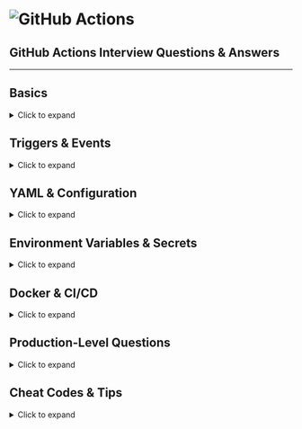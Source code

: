 # ![GitHub Actions](https://img.shields.io/badge/GitHub-Actions-blue?style=for-the-badge)
##  GitHub Actions Interview Questions & Answers

---

##  Basics
<details>
<summary>Click to expand</summary>

**Q1:** What is GitHub Actions and why is it used?  
**A1:** GitHub Actions is a CI/CD and automation tool built into GitHub that allows developers to automate workflows for building, testing, and deploying applications whenever code changes. It removes the need for separate CI/CD tools.  

**Q2:** What are the main components of GitHub Actions?  
**A2:** Workflow, Job, Step, Action, Runner.  

**Q3:** What is a workflow file, and where is it located?  
**A3:** A YAML file defining the automation process. It is stored inside `.github/workflows/`.  

**Q4:** What is the difference between a job and a step?  
**A4:** A job is a set of steps run on a runner. A step is an individual task within a job.  

**Q5:** What is a runner?  
**A5:** A virtual machine (GitHub-hosted or self-hosted) where jobs are executed.  

**Q6:** What is a self-hosted runner?  
**A6:** A runner installed and managed by the user on their own machine, providing control over environment, OS, and resources.  

**Q7:** How do you manually trigger a workflow?  
**A7:** Use `workflow_dispatch` in the workflow YAML file and trigger it via the GitHub UI.  

**Q8:** How do you define a simple CI workflow?  
**A8:**  
```yaml
name: CI Pipeline
on: [push]
jobs:
  build:
    runs-on: ubuntu-latest
    steps:
      - uses: actions/checkout@v3
      - name: Build
        run: echo "Build step"
```
</details>

## Triggers & Events
<details> <summary>Click to expand</summary>

**Q1:** What are triggers in GitHub Actions?  
**A1:** Events that initiate workflows, defined by the on: keyword in YAML.

**Q2:** Difference between push and pull_request?  
A2: push triggers workflows when code is pushed; pull_request triggers on PR creation or update.

**Q3:** How do you schedule workflows?  
**A3:** Using schedule with a cron expression:

```
on:
  schedule:
    - cron: "0 0 * * *"
```

**Q4:** What is workflow_dispatch?  
**A4:** A trigger to manually run workflows via GitHub UI or API.

**Q5:** How do you trigger workflows only on specific branches?  
**A5:**
``` 
on:
  push:
    branches:
      - main
```

**Q6:** How can you trigger a workflow from another workflow?  
**A6:** Using the workflow_run event or GitHub API.  

</details>

## YAML & Configuration
<details> <summary>Click to expand</summary>

**Q1:** What does runs-on mean?  
**A1:** Specifies the OS runner (e.g., ubuntu-latest).

**Q2:** Difference between run and uses?  
**A2:** run executes shell commands, uses runs prebuilt actions.

**Q3:** How do you pass parameters to an action?  
**A3:** Using the with: keyword in YAML.

**Q4:** How do you conditionally run steps?  
**A4:** Using if: expressions. Example:  

```
if: github.ref == 'refs/heads/main'
```
**Q5:** What is needs: used for?  
**A5:** Specifies job dependencies so jobs run sequentially.  

</details>

## Environment Variables & Secrets
<details> <summary>Click to expand</summary>

**Q1:** How do you define environment variables?  
**A1:**
```
env:
  ENV_VAR: value
```
**Q2:** How to use GitHub Secrets?  
**A2:** Store in repo settings and access via:  

```
${{ secrets.SECRET_NAME }}
```

**Q3:** Difference between env: and secrets:?  
**A3:** env: stores environment variables; secrets: stores encrypted credentials.

**Q4:** How do you mask secrets in logs?  
**A4:** GitHub automatically masks secrets in logs.

</details>

## Docker & CI/CD
<details> <summary>Click to expand</summary>

**Q1:** How do you build Docker images in GitHub Actions?  
**A1:**

```
- run: docker build -t myapp:latest .
```
**Q2:** How do you push Docker images to DockerHub?  
**A2:** Authenticate using secrets and run:
```
- run: docker push myapp:latest
```
**Q3:** How to store Docker credentials?  
**A3:** Use GitHub Secrets (DOCKER_USERNAME, DOCKER_PASSWORD).

**Q4:** How do you tag Docker images?  
**A4:** Use semantic versioning or commit SHA:
```
docker tag myapp:latest myapp:v1.0.0
```
</details>

## Production-Level Questions
<details> <summary>Click to expand</summary>

**Q1:** How do you handle secrets across multiple environments?  
**A1:** Use environment-specific secrets in GitHub environments.

**Q2:** How do you optimize long-running workflows?  
**A2:** Use caching (actions/cache@v3), matrix builds, and selective triggers.

**Q3:** How do you trigger dependent workflows?  
**A3:** Using workflow_run events or reusable workflows.

**Q4:** How do you rollback deployments?  
**A4:** Keep previous Docker images and redeploy them or use Git tags for rollback.

**Q5:** How do you manage concurrent jobs?  
**A5:** Use concurrency in YAML:
```
concurrency:
  group: deploy-${{ github.ref }}
  cancel-in-progress: true
```

**Q6:** How do you handle failed workflow runs?  
**A6:** Use notifications, logs, and optionally rerun failed jobs or roll back changes.

**Q7:** How do you integrate GitHub Actions with Kubernetes?  
A7: Use kubectl commands in a workflow with kubeconfig stored in secrets.

**Q8:** How do you version workflows across multiple repositories?  
**A8:** Use reusable workflows stored in a shared repo and call them using uses:.

**Q9:** How do you secure workflows in production?  
A9: Use branch protection rules, required reviews, and environment approvals.

**Q10:** How do you monitor workflow performance in production?  
**A10:** Use GitHub Actions logs, build time tracking, and third-party integrations like Datadog or Prometheus.

</details>

## Cheat Codes & Tips
<details> <summary>Click to expand</summary>

- Re-run a workflow: Click “Re-run jobs” in GitHub Actions UI.

- Debug workflows: Add ACTIONS_STEP_DEBUG=true in secrets.

- Manual trigger: Use workflow_dispatch.

- Skip workflow: Add [skip ci] in commit message.

- Conditional jobs:
```
if: github.ref == 'refs/heads/main'
```
- Cache dependencies: Use actions/cache@v3.

- Upload artifacts: Use actions/upload-artifact@v3.

- Matrix builds: Use strategy.matrix to run jobs in parallel with different configurations.

</details>



